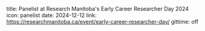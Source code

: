title: Panelist at Research Manitoba's Early Career Researcher Day 2024
icon: panelist
date: 2024-12-12
link: https://researchmanitoba.ca/event/early-career-researcher-day/
gittime: off
